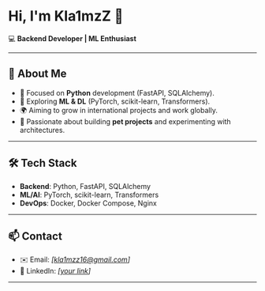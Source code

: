 # Hi, I'm Kla1mzZ 👋  

💻 **Backend Developer | ML Enthusiast**  

---

## 🚀 About Me
- 🎯 Focused on **Python** development (FastAPI, SQLAlchemy).  
- 🧠 Exploring **ML & DL** (PyTorch, scikit-learn, Transformers).  
- 🌍 Aiming to grow in international projects and work globally.  
- 🔨 Passionate about building **pet projects** and experimenting with architectures.  

---

## 🛠️ Tech Stack
- **Backend**: Python, FastAPI, SQLAlchemy  
- **ML/AI**: PyTorch, scikit-learn, Transformers  
- **DevOps**: Docker, Docker Compose, Nginx  

---

## 📫 Contact
- ✉️ Email: *[kla1mzz16@gmail.com]*  
- 💼 LinkedIn: *[[your link](https://www.linkedin.com/in/vova-osipok-070303327?utm_source=share&utm_campaign=share_via&utm_content=profile&utm_medium=android_app)]*  

---
